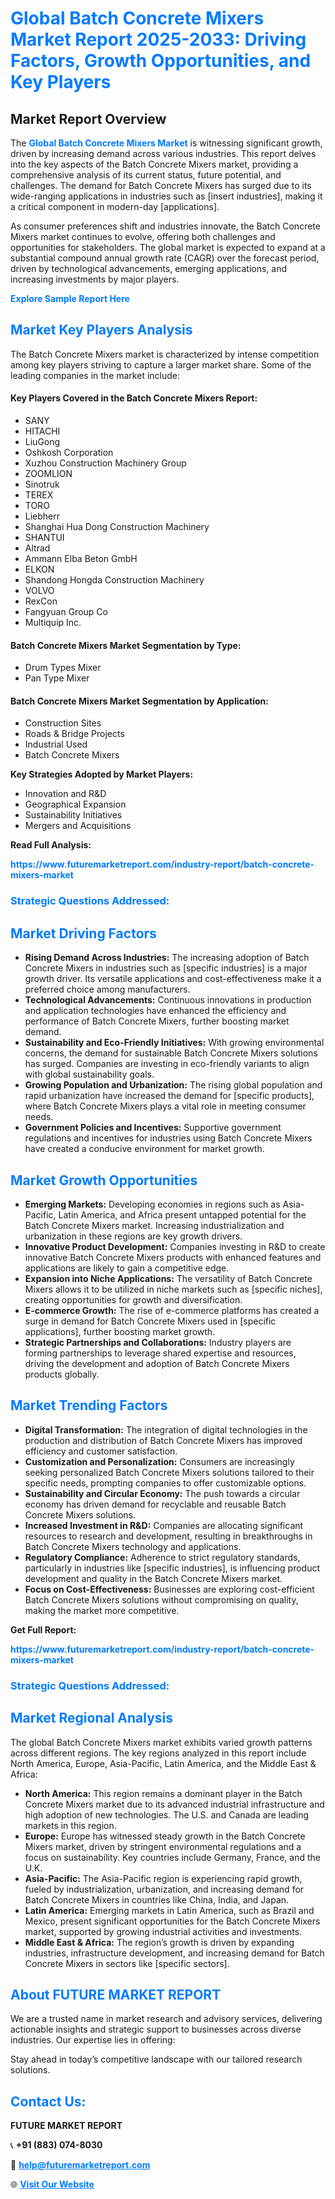 <h1 style="color: #007BFF;">Global Batch Concrete Mixers Market Report 2025-2033: Driving Factors, Growth Opportunities, and Key Players</h1>

<section id="overview">
<h2>Market Report Overview</h2>
<p>The <a href="https://www.futuremarketreport.com/industry-report/batch-concrete-mixers-market" style="color: #007BFF; text-decoration: none;"><strong>Global Batch Concrete Mixers Market</strong></a> is witnessing significant growth, driven by increasing demand across various industries. This report delves into the key aspects of the Batch Concrete Mixers market, providing a comprehensive analysis of its current status, future potential, and challenges. The demand for Batch Concrete Mixers has surged due to its wide-ranging applications in industries such as [insert industries], making it a critical component in modern-day [applications].</p>
<p>As consumer preferences shift and industries innovate, the Batch Concrete Mixers market continues to evolve, offering both challenges and opportunities for stakeholders. The global market is expected to expand at a substantial compound annual growth rate (CAGR) over the forecast period, driven by technological advancements, emerging applications, and increasing investments by major players.</p>
</section>

<section id="overview">
<p><a href="https://www.futuremarketreport.com/request-sample/reportId=124277" style="color: #007BFF; text-decoration: none;"><strong>Explore Sample Report Here</strong></a></p>
</section>

<section id="key-players">
<h2 style="color: #007BFF;">Market Key Players Analysis</h2>
<p>The Batch Concrete Mixers market is characterized by intense competition among key players striving to capture a larger market share. Some of the leading companies in the market include:</p>
<h4>Key Players Covered in the Batch Concrete Mixers Report:</h4>
<ul><li>SANY</li><li>HITACHI</li><li>LiuGong</li><li>Oshkosh Corporation</li><li>Xuzhou Construction Machinery Group</li><li>ZOOMLION</li><li>Sinotruk</li><li>TEREX</li><li>TORO</li><li>Liebherr</li><li>Shanghai Hua Dong Construction Machinery</li><li>SHANTUI</li><li>Altrad</li><li>Ammann Elba Beton GmbH</li><li>ELKON</li><li>Shandong Hongda Construction Machinery</li><li>VOLVO</li><li>RexCon</li><li>Fangyuan Group Co</li><li>Multiquip Inc.</li></ul>
<h4>Batch Concrete Mixers Market Segmentation by Type:</h4>
<ul><li>Drum Types Mixer</li><li>Pan Type Mixer</li></ul>

<h4>Batch Concrete Mixers Market Segmentation by Application:</h4>
<ul><li>Construction Sites</li><li>Roads &amp; Bridge Projects</li><li>Industrial Used</li><li>Batch Concrete Mixers</li></ul>
<p><strong>Key Strategies Adopted by Market Players:</strong></p>
<ul>
<li>Innovation and R&D</li>
<li>Geographical Expansion</li>
<li>Sustainability Initiatives</li>
<li>Mergers and Acquisitions</li>
</ul>
</section>

<section>
<p><strong>Read Full Analysis: </strong></p><a href="https://www.futuremarketreport.com/industry-report/batch-concrete-mixers-market" style="color: #007BFF; text-decoration: none;"><strong>https://www.futuremarketreport.com/industry-report/batch-concrete-mixers-market</strong></a>
<h3 style="color: #007BFF;">Strategic Questions Addressed:</h3>
</section>

<section id="driving-factors">
<h2 style="color: #007BFF;">Market Driving Factors</h2>
<ul>
<li><strong>Rising Demand Across Industries:</strong> The increasing adoption of Batch Concrete Mixers in industries such as [specific industries] is a major growth driver. Its versatile applications and cost-effectiveness make it a preferred choice among manufacturers.</li>
<li><strong>Technological Advancements:</strong> Continuous innovations in production and application technologies have enhanced the efficiency and performance of Batch Concrete Mixers, further boosting market demand.</li>
<li><strong>Sustainability and Eco-Friendly Initiatives:</strong> With growing environmental concerns, the demand for sustainable Batch Concrete Mixers solutions has surged. Companies are investing in eco-friendly variants to align with global sustainability goals.</li>
<li><strong>Growing Population and Urbanization:</strong> The rising global population and rapid urbanization have increased the demand for [specific products], where Batch Concrete Mixers plays a vital role in meeting consumer needs.</li>
<li><strong>Government Policies and Incentives:</strong> Supportive government regulations and incentives for industries using Batch Concrete Mixers have created a conducive environment for market growth.</li>
</ul>
</section>

<section id="growth-opportunities">
<h2 style="color: #007BFF;">Market Growth Opportunities</h2>
<ul>
<li><strong>Emerging Markets:</strong> Developing economies in regions such as Asia-Pacific, Latin America, and Africa present untapped potential for the Batch Concrete Mixers market. Increasing industrialization and urbanization in these regions are key growth drivers.</li>
<li><strong>Innovative Product Development:</strong> Companies investing in R&D to create innovative Batch Concrete Mixers products with enhanced features and applications are likely to gain a competitive edge.</li>
<li><strong>Expansion into Niche Applications:</strong> The versatility of Batch Concrete Mixers allows it to be utilized in niche markets such as [specific niches], creating opportunities for growth and diversification.</li>
<li><strong>E-commerce Growth:</strong> The rise of e-commerce platforms has created a surge in demand for Batch Concrete Mixers used in [specific applications], further boosting market growth.</li>
<li><strong>Strategic Partnerships and Collaborations:</strong> Industry players are forming partnerships to leverage shared expertise and resources, driving the development and adoption of Batch Concrete Mixers products globally.</li>
</ul>
</section>

<section id="trending-factors">
<h2 style="color: #007BFF;">Market Trending Factors</h2>
<ul>
<li><strong>Digital Transformation:</strong> The integration of digital technologies in the production and distribution of Batch Concrete Mixers has improved efficiency and customer satisfaction.</li>
<li><strong>Customization and Personalization:</strong> Consumers are increasingly seeking personalized Batch Concrete Mixers solutions tailored to their specific needs, prompting companies to offer customizable options.</li>
<li><strong>Sustainability and Circular Economy:</strong> The push towards a circular economy has driven demand for recyclable and reusable Batch Concrete Mixers solutions.</li>
<li><strong>Increased Investment in R&D:</strong> Companies are allocating significant resources to research and development, resulting in breakthroughs in Batch Concrete Mixers technology and applications.</li>
<li><strong>Regulatory Compliance:</strong> Adherence to strict regulatory standards, particularly in industries like [specific industries], is influencing product development and quality in the Batch Concrete Mixers market.</li>
<li><strong>Focus on Cost-Effectiveness:</strong> Businesses are exploring cost-efficient Batch Concrete Mixers solutions without compromising on quality, making the market more competitive.</li>
</ul>
</section>

<section>
<p><strong>Get Full Report: </strong></p><a href="https://www.futuremarketreport.com/industry-report/batch-concrete-mixers-market" style="color: #007BFF; text-decoration: none;"><strong>https://www.futuremarketreport.com/industry-report/batch-concrete-mixers-market</strong></a>
<h3 style="color: #007BFF;">Strategic Questions Addressed:</h3>
</section>


<section id="regional-analysis">
<h2 style="color: #007BFF;">Market Regional Analysis</h2>
<p>The global Batch Concrete Mixers market exhibits varied growth patterns across different regions. The key regions analyzed in this report include North America, Europe, Asia-Pacific, Latin America, and the Middle East & Africa:</p>
<ul>
<li><strong>North America:</strong> This region remains a dominant player in the Batch Concrete Mixers market due to its advanced industrial infrastructure and high adoption of new technologies. The U.S. and Canada are leading markets in this region.</li>
<li><strong>Europe:</strong> Europe has witnessed steady growth in the Batch Concrete Mixers market, driven by stringent environmental regulations and a focus on sustainability. Key countries include Germany, France, and the U.K.</li>
<li><strong>Asia-Pacific:</strong> The Asia-Pacific region is experiencing rapid growth, fueled by industrialization, urbanization, and increasing demand for Batch Concrete Mixers in countries like China, India, and Japan.</li>
<li><strong>Latin America:</strong> Emerging markets in Latin America, such as Brazil and Mexico, present significant opportunities for the Batch Concrete Mixers market, supported by growing industrial activities and investments.</li>
<li><strong>Middle East & Africa:</strong> The region’s growth is driven by expanding industries, infrastructure development, and increasing demand for Batch Concrete Mixers in sectors like [specific sectors].</li>
</ul>
</section>

<footer>
<h2 style="color: #007BFF;">About FUTURE MARKET REPORT</h2>
<p>We are a trusted name in market research and advisory services, delivering actionable insights and strategic support to businesses across diverse industries. Our expertise lies in offering:</p>

<p>Stay ahead in today’s competitive landscape with our tailored research solutions.</p>

<h2 style="color: #007BFF;">Contact Us:</h2>
<p><strong>FUTURE MARKET REPORT</strong></p>
<p>📞 <strong>+91 (883) 074-8030</strong></p>
<p>📧 <strong><a href="mailto:help@futuremarketreport.com" style="color: #007BFF;">help@futuremarketreport.com</a></strong></p>
<p>🌐 <strong><a href="https://www.futuremarketreport.com/" style="color: #007BFF;">Visit Our Website</a></strong></p>
</footer>